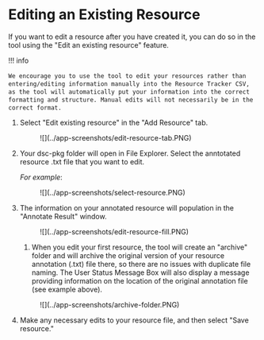 # Editing an Existing Resource

If you want to edit a resource after you have created it, you can do so in the tool using the "Edit an existing resource" feature.

!!! info

    We encourage you to use the tool to edit your resources rather than entering/editing information manually into the Resource Tracker CSV, as the tool will automatically put your information into the correct formatting and structure. Manual edits will not necessarily be in the correct format.

1. Select "Edit existing resource" in the "Add Resource" tab.

    <figure markdown>
        ![](../app-screenshots/edit-resource-tab.PNG)
        <figcaption></figcaption>
    </figure>  

2. Your dsc-pkg folder will open in File Explorer. Select the anntotated resource .txt file that you want to edit.

    *For example*:
    <figure markdown>
        ![](../app-screenshots/select-resource.PNG)
        <figcaption></figcaption>
    </figure>  

3. The information on your annotated resource will population in the "Annotate Result" window.

    <figure markdown>
        ![](../app-screenshots/edit-resource-fill.PNG)
        <figcaption></figcaption>
    </figure> 

    1. When you edit your first resource, the tool will create an "archive" folder and will archive the original version of your resource annotation (.txt) file there, so there are no issues with duplicate file naming. The User Status Message Box will also display a message providing information on the location of the original annotation file (see example above).

    <figure markdown>
        ![](../app-screenshots/archive-folder.PNG)
        <figcaption></figcaption>
    </figure> 

4. Make any necessary edits to your resource file, and then select "Save resource."
